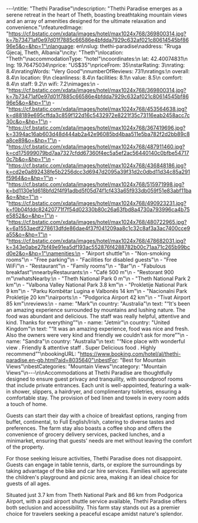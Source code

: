 ---\ntitle: "Thethi Paradise"\ndescription: "Thethi Paradise emerges as a serene retreat in the heart of Theth, boasting breathtaking mountain views and an array of amenities designed for the ultimate relaxation and convenience."\nfeaturedImage: "https://cf.bstatic.com/xdata/images/hotel/max1024x768/369800314.jpg?k=7b73471af0e97d01f7885c66586e4bfdda7929c632af021c80614545bf8696e5&o=&hp=1"\nlanguage: en\nslug: thethi-paradise\naddress: "Rruga Gjecaj, Theth, Albania"\ncity: "Theth"\nlocation: "Theth"\naccommodationType: "hotel"\ncoordinates:\n  lat: 42.40074831\n  lng: 19.76475034\nprice: "US$35"\npriceFrom: 35\nstarRating: 3\nrating: 8.4\nratingWords: "Very Good"\nnumberOfReviews: 731\nratings:\n  overall: 8.4\n  location: 9\n  cleanliness: 8.4\n  facilities: 8.1\n  value: 8.5\n  comfort: 8.4\n  staff: 9.2\n  wifi: 7.2\nimages:\n  - "https://cf.bstatic.com/xdata/images/hotel/max1024x768/369800314.jpg?k=7b73471af0e97d01f7885c66586e4bfdda7929c632af021c80614545bf8696e5&o=&hp=1"\n  - "https://cf.bstatic.com/xdata/images/hotel/max1024x768/453564638.jpg?k=d88189e695cffda3c859f122d16c5432972e8221f35c73116eab2458acc7c30c&o=&hp=1"\n  - "https://cf.bstatic.com/xdata/images/hotel/max1024x768/367419696.jpg?k=3394ac16ab603d48d444ab2a42e96085bd4baa511e5ba782f2d2bb89c8a8ce89&o=&hp=1"\n  - "https://cf.bstatic.com/xdata/images/hotel/max1024x768/487911460.jpg?k=cd175999079bd7aa7327cfdd67360f4ec5a5ef2ac56440140c0bfbe547170c7b&o=&hp=1"\n  - "https://cf.bstatic.com/xdata/images/hotel/max1024x768/436848186.jpg?k=cd2e0a892438fe5b2256dcc3d6947d2095a39f31d2c0dbd11d34c85a291f5964&o=&hp=1"\n  - "https://cf.bstatic.com/xdata/images/hotel/max1024x768/515971998.jpg?k=bd1130e1d618bfd2f4f91adbd5f05d74f1cf433a65f933db059f51e83abf11ba&o=&hp=1"\n  - "https://cf.bstatic.com/xdata/images/hotel/max1024x768/490923231.jpg?k=f0b04fddc82420771f7f54d02330b80c26a63fbd8a4730a793996ca4b75e5852&o=&hp=1"\n  - "https://cf.bstatic.com/xdata/images/hotel/max1024x768/480722965.jpg?k=6a1553aedf278613dfde86dae4f37f041209aa8c1c32c8af3a3ac7400cce9a55&o=&hp=1"\n  - "https://cf.bstatic.com/xdata/images/hotel/max1024x768/478682031.jpg?k=343e0abe27bf49e91ea5df193ac552876f4288782b00c71aa71c265b99bcd0e2&o=&hp=1"\namenities:\n  - "Airport shuttle"\n  - "Non-smoking rooms"\n  - "Free parking"\n  - "Facilities for disabled guests"\n  - "Free WiFi"\n  - "Restaurant"\n  - "Family rooms"\n  - "Bar"\n  - "Fabulous breakfast"\nnearbyRestaurants:\n  - "Café 500 m"\n  - "Restorant 900 m"\nwhatsNearby:\n  - "Theth National Park 0 m"\n  - "Theth National Park 2 km"\n  - "Valbona Valley National Park 3.8 km"\n  - "Prokletije National Park 9 km"\n  - "Parku Kombëtar Lugina e Valbonës 14 km"\n  - "Nacionalni Park Prokletije 20 km"\nairports:\n  - "Podgorica Airport 42 km"\n  - "Tivat Airport 85 km"\nreviews:\n  - name: "Mark"\n    country: "Australia"\n    text: "“It's been an amazing experience surrounded by mountains and lushing nature. The food was abundant and delicious. The staff was really helpful, attentive and kind.
Thanks for everything”"\n  - name: "Jetmir"\n    country: "United Kingdom"\n    text: "“It was an amazing experience, food was nice and fresh. Also the owners were very kind and friendly we couldn’t ask for more”"\n  - name: "Sandra"\n    country: "Australia"\n    text: "“Nice place with wonderful view . Friendly & attentive staff . Super Delicious food . Highly recommend”"\nbookingURL: "https://www.booking.com/hotel/al/thethi-paradise.en-gb.html?aid=8035640"\nbestFor: "Best for Mountain Views"\nbestCategories: "Mountain Views"\ncategory: "Mountain Views"\n---\n\nAccommodations at Thethi Paradise are thoughtfully designed to ensure guest privacy and tranquility, with soundproof rooms that include private entrances. Each unit is well-appointed, featuring a walk-in shower, slippers, a hairdryer, and complimentary toiletries, ensuring a comfortable stay. The provision of bed linen and towels in every room adds a touch of home.

Guests can start their day with a choice of breakfast options, ranging from buffet, continental, to Full English/Irish, catering to diverse tastes and preferences. The farm stay also boasts a coffee shop and offers the convenience of grocery delivery services, packed lunches, and a minimarket, ensuring that guests' needs are met without leaving the comfort of the property.

For those seeking leisure activities, Thethi Paradise does not disappoint. Guests can engage in table tennis, darts, or explore the surroundings by taking advantage of the bike and car hire services. Families will appreciate the children's playground and picnic area, making it an ideal choice for guests of all ages.

Situated just 3.7 km from Theth National Park and 86 km from Podgorica Airport, with a paid airport shuttle service available, Thethi Paradise offers both seclusion and accessibility. This farm stay stands out as a premier choice for travelers seeking a peaceful escape amidst nature's splendor.